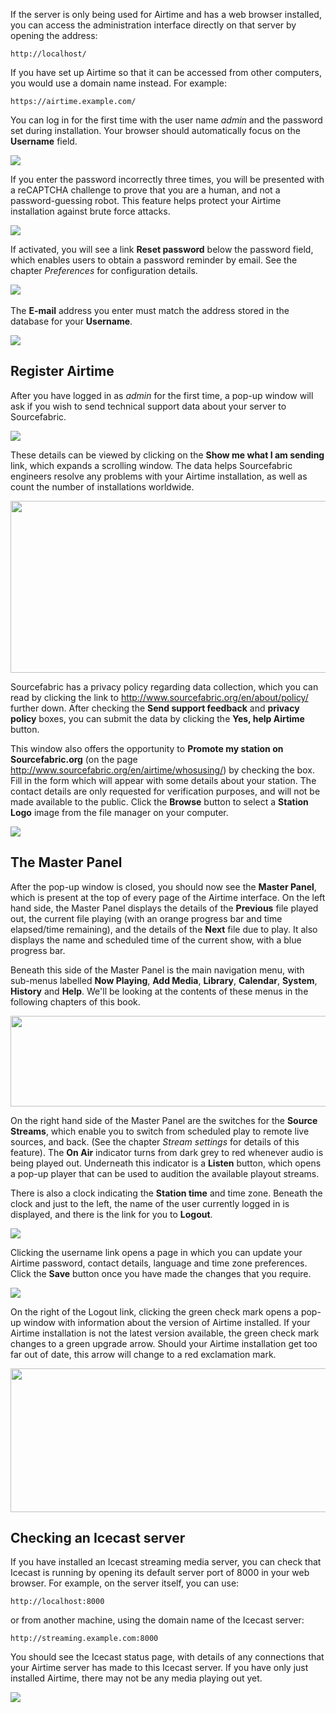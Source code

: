If the server is only being used for Airtime and has a web browser installed, you can access the administration interface directly on that server by opening the address:

    http://localhost/

If you have set up Airtime so that it can be accessed from other computers, you would use a domain name instead. For example:

    https://airtime.example.com/

You can log in for the first time with the user name *admin* and the password set during installation. Your browser should automatically focus on the **Username** field.

![](static/Screenshot465-Airtime_login.png)

If you enter the password incorrectly three times, you will be presented with a reCAPTCHA challenge to prove that you are a human, and not a password-guessing robot. This feature helps protect your Airtime installation against brute force attacks.

![](static/Screenshot466-Recaptcha_login.png)

If activated, you will see a link **Reset password** below the password field, which enables users to obtain a password reminder by email. See the chapter *Preferences* for configuration details.

![](static/Screenshot467-Reset_password_link.png) 

The **E-mail** address you enter must match the address stored in the database for your **Username**.

![](static/Screenshot468-Restore_password.png)

Register Airtime
----------------

After you have logged in as *admin* for the first time, a pop-up window will ask if you wish to send technical support data about your server to Sourcefabric.

![](static/Screenshot389-Yes_help_Airtime.png)

These details can be viewed by clicking on the **Show me what I am sending** link, which expands a scrolling window. The data helps Sourcefabric engineers resolve any problems with your Airtime installation, as well as count the number of installations worldwide.

<img src="static/Screenshot546-Remind_me_never_250.png" width="535" height="275" />

Sourcefabric has a privacy policy regarding data collection, which you can read by clicking the link to <http://www.sourcefabric.org/en/about/policy/> further down. After checking the **Send support feedback** and **privacy policy** boxes, you can submit the data by clicking the **Yes, help Airtime** button.

This window also offers the opportunity to **Promote my station on Sourcefabric.org** (on the page <http://www.sourcefabric.org/en/airtime/whosusing/>) by checking the box. Fill in the form which will appear with some details about your station. The contact details are only requested for verification purposes, and will not be made available to the public. Click the **Browse** button to select a **Station Logo** image from the file manager on your computer.

![](static/Screenshot391-Promote_my_station.png)

The Master Panel
----------------

After the pop-up window is closed, you should now see the **Master Panel**, which is present at the top of every page of the Airtime interface. On the left hand side, the Master Panel displays the details of the **Previous** file played out, the current file playing (with an orange progress bar and time elapsed/time remaining), and the details of the **Next** file due to play. It also displays the name and scheduled time of the current show, with a blue progress bar.

Beneath this side of the Master Panel is the main navigation menu, with sub-menus labelled **Now Playing**, **Add Media**, **Library**, **Calendar**, **System**, **History** and **Help**. We'll be looking at the contents of these menus in the following chapters of this book.

<img src="static/Screenshot542-Main_menus_250.png" width="595" height="145" />

On the right hand side of the Master Panel are the switches for the **Source Streams**, which enable you to switch from scheduled play to remote live sources, and back. (See the chapter *Stream settings* for details of this feature). The **On Air** indicator turns from dark grey to red whenever audio is being played out. Underneath this indicator is a **Listen** button, which opens a pop-up player that can be used to audition the available playout streams.

There is also a clock indicating the **Station time** and time zone. Beneath the clock and just to the left, the name of the user currently logged in is displayed, and there is the link for you to **Logout**. 

![](static/Screenshot469-On_Air_light.png)

Clicking the username link opens a page in which you can update your Airtime password, contact details, language and time zone preferences. Click the **Save** button once you have made the changes that you require.

![](static/Screenshot470-User_settings.png)

On the right of the Logout link, clicking the green check mark opens a pop-up window with information about the version of Airtime installed. If your Airtime installation is not the latest version available, the green check mark changes to a green upgrade arrow. Should your Airtime installation get too far out of date, this arrow will change to a red exclamation mark.

<img src="static/Screenshot543-Running_latest_version_250.png" width="595" height="230" />

Checking an Icecast server
--------------------------

If you have installed an Icecast streaming media server, you can check that Icecast is running by opening its default server port of 8000 in your web browser. For example, on the server itself, you can use:

    http://localhost:8000

or from another machine, using the domain name of the Icecast server:

    http://streaming.example.com:8000

You should see the Icecast status page, with details of any connections that your Airtime server has made to this Icecast server. If you have only just installed Airtime, there may not be any media playing out yet.

![](static/Screenshot293-Icecast_status_page.png)
